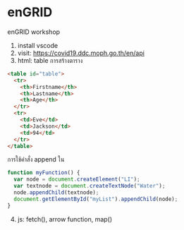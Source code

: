 # enGRID
enGRID workshop
1. install vscode
2. visit: https://covid19.ddc.moph.go.th/en/api
3. html: table
การสร้างตาราง
```html
<table id="table">
  <tr>
    <th>Firstname</th>
    <th>Lastname</th>
    <th>Age</th>
  </tr>
  <tr>
    <td>Eve</td>
    <td>Jackson</td>
    <td>94</td>
  </tr>
</table>
```
การใช้คำสั่ง append ใน 
```js
function myFunction() {
  var node = document.createElement("LI");
  var textnode = document.createTextNode("Water");
  node.appendChild(textnode);
  document.getElementById("myList").appendChild(node);
}
```

4. js: fetch(), arrow function, map()